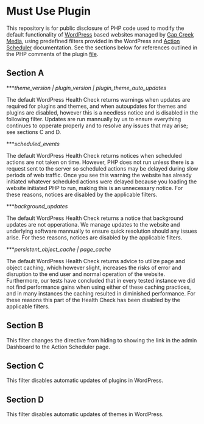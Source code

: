 # Must Use Plugin

This repository is for public disclosure of PHP code used to modify the default functionality of [WordPress](https://wordpress.org/) based websites managed by [Gap Creek Media](https://gapcreekmedia.com/), using predefined filters provided in the WordPress and [Action Scheduler](https://wordpress.org/plugins/action-scheduler/) documentation. See the sections below for references outlined in the PHP comments of the plugin [file](https://github.com/richardkentgates/mu-plugin_gap-creek-media/blob/57b18ebb680f527caa71bb14bbc16b33ecc6f21e/gap-creek-media.php).

## Section A

***_theme_version | plugin_version | plugin_theme_auto_updates_

The default WordPress Health Check returns warnings when updates are required for plugins and themes, and when autoupdates for themes and plugins are disabled, however this is a needless notice and is disabled in the following filter. Updates are run mannually by us to ensure everything continues to opperate properly and to resolve any issues that may arise; see sections C and D.

***_scheduled_events_

The default WordPress Health Check returns notices when scheduled actions are not taken on time. However, PHP does not run unless there is a request sent to the server so scheduled actions may be delayed during slow periods of web traffic. Once you see this warning the website has already initiated whatever scheduled actions were delayed because you loading the website initiated PHP to run, making this is an unnecessary notice. For these reasons, notices are disabled by the applicable filters.

***_background_updates_

The default WordPress Health Check returns a notice that background updates are not opperationa. We manage updates to the website and underlying software mannually to ensure quick resolution should any issues arise. For these reasons, notices are disabled by the applicable filters.

***_persistent_object_cache | page_cache_

The default WordPress Health Check returns advice to utilize page and object caching, which however slight, increases the risks of error and disruption to the end user and normal operation of the website. Furthermore, our tests have concluded that in every tested instance we did not find performance gains when using either of these caching practices, and in many instances the caching resulted in diminished performance. For these reasons this part of the Health Check has been disabled by the applicable filters. 

## Section B

This filter changes the directive from hiding to showing the link in the admin Dashboard to the Action Scheduler page. 

## Section C

This filter disables automatic updates of plugins in WordPress. 

## Section D

This filter disables automatic updates of themes in WordPress. 
